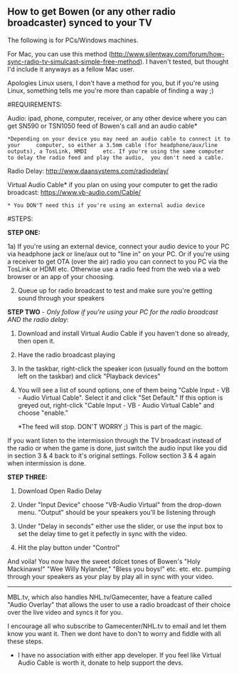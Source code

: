 ## How to get Bowen (or any other radio broadcaster) synced to your TV

The following is for PCs/Windows machines. 

For Mac, you can use this method (http://www.silentway.com/forum/how-sync-radio-tv-simulcast-simple-free-method). I haven't tested, but thought I'd include it anyways as a fellow Mac user. 

Apologies Linux users, I don't have a method for you, but if you're using Linux, something tells me you're more than capable of finding a way ;)

#REQUIREMENTS:

Audio: ipad, phone, computer, receiver, or any other device where you can get SN590 or TSN1050 feed of Bowen's call and an audio cable*

 	*Depending on your device you may need an audio cable to connect it to your 	computer, so either a 3.5mm cable (for headphone/aux/line outputs), a TosLink, HMDI 	etc. If you're using the same computer to delay the radio feed and play the audio, 	you don't need a cable.

Radio Delay: http://www.daansystems.com/radiodelay/

Virtual Audio Cable* if you plan on using your computer to get the radio broadcast: https://www.vb-audio.com/Cable/

	* You DON'T need this if you're using an external audio device 

#STEPS:

**STEP ONE:**

1a) If you're using an external device, connect your audio device to your PC via headphone jack or line/aux out to "line in" on your PC. Or if you're using a receiver to get OTA (over the air) radio you can connect to you PC via the TosLink or HDMI etc. Otherwise use a radio feed from the web via a web browser or an app of your choosing.

2) Queue up for radio broadcast to test and make sure you're getting sound through your speakers


**STEP TWO** - *Only follow if you're using your PC for the radio broadcast AND the radio delay*:

1) Download and install Virtual Audio Cable if you haven't done so already, then open it. 

2) Have the radio broadcast playing

3) In the taskbar, right-click the speaker icon (usually found on the bottom left on the taskbar) and click "Playback devices"

4) You will see a list of sound options, one of them being "Cable Input - VB - Audio Virtual Cable". Select it and click "Set Default." If this option is greyed out, right-click "Cable Input - VB - Audio Virtual Cable" and choose "enable."
	
	*The feed will stop. DON'T WORRY ;) This is part of the magic.

If you want listen to the intermission through the TV broadcast instead of the radio or when the game is done, just switch the audio input like you did in section 3 & 4 back to it's original settings. Follow section 3 & 4 again when intermission is done. 

**STEP THREE:**

1) Download Open Radio Delay

2) Under "Input Device" choose "VB-Audio Virtual" from the drop-down menu. "Output" should be your speakers you'll be listening through



3) Under "Delay in seconds" either use the slider, or use the input box to set the delay time to get it pefectly in sync with the video.

4) Hit the play button under "Control"

And voila! You now have the sweet dolcet tones of Bowen's "Holy Mackinaws!" "Wee Willy Nylander," "Bless you boys!" etc. etc. etc. pumping through your speakers as your play by play all in sync with your video.

________________________________________

MBL.tv, which also handles NHL.tv/Gamecenter, have a feature called "Audio Overlay" that allows the user to use a radio broadcast of their choice over the live video and syncs it for you.

I encourage all who subscribe to Gamecenter/NHL.tv to email and let them know you want it. Then we dont have to don't to worry and fiddle with all these steps.

* I have no association with either app developer. If you feel like Virtual Audio Cable is worth it, donate to help support the devs. 

